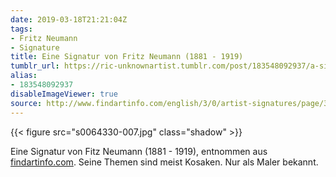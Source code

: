 ```yaml
---
date: 2019-03-18T21:21:04Z
tags:
- Fritz Neumann
- Signature
title: Eine Signatur von Fritz Neumann (1881 - 1919)
tumblr_url: https://ric-unknownartist.tumblr.com/post/183548092937/a-signature-of-fitz-neumann-1881-1919-taken
alias:
- 183548092937
disableImageViewer: true
source: http://www.findartinfo.com/english/3/0/artist-signatures/page/39245.html
---
```

{{< figure src="s0064330-007.jpg" class="shadow" >}}

Eine Signatur von Fitz Neumann (1881 - 1919), entnommen aus [findartinfo.com](http://www.findartinfo.com/english/3/0/artist-signatures/page/39245.html). Seine Themen sind meist Kosaken. Nur als Maler bekannt.
